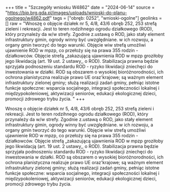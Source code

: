 +++
title = "Szczegóły wniosku W4862"
date = "2024-06-14"
source = "https://bip.brg.gda.pl/images/uploads/wnioski-do-planu-ogolnego/w4862.pdf"
tags = ["obręb: 0252", "wnioski-ogolne"]
geolinks = []
raw = "Wnoszę o objęcie działek nr 5, 4/8, 43/6 obręb 252, 253 strefą zieleni i rekreacji. Jest to teren rodzihnego ogrodu działkowego (ROD), który przynależy da w/w strefy. Zgodnie z.ustawą o ROD, jako stały element infrastruktury gimin, ogrody winny być uwzględniane. w ich rozwoju, a organy gmin tworzyć do tego warunki. Objęcie wiw strefą umożliwi ujawnienie ROD w mpzp, co przełoży się na prawa 355 rodzin - działkowców. Objęcie strefą „zakazującą ujawnienia ROD w mpzp groziłoby jego likwidacją (art. 19 ust. 2 ustawy,, o ROD). Stabilizacja prawna będzie sprzyjała podnoszeniu standardu ROD - ryzyko likwidacji zniechęci do inwestowania w działki. ROD są obszarem o wysokiej bioróżnorodności, ich ochrona planistyczna realizuje prawo UE oraz'krajowe; są ważnym element infrastruktury zielonej gminy; służą realizacji zadań gminy, pełniąc istotne funkcje społeczne: wsparcia socjalnego, integracji społeczności lokalnej i międzypokoleniowej, aktywizacji seniorów, edukacji ekologicznej dzieci, promocji zdrowego trybu życia. "
+++

Wnoszę o objęcie działek nr 5, 4/8, 43/6 obręb 252, 253 strefą zieleni i rekreacji. Jest to teren
rodzihnego ogrodu działkowego (ROD), który przynależy da w/w strefy. Zgodnie z.ustawą o ROD, jako stały
element infrastruktury gimin, ogrody winny być uwzględniane. w ich rozwoju, a organy gmin tworzyć do tego
warunki. Objęcie wiw strefą umożliwi ujawnienie ROD w mpzp, co przełoży się na prawa 355 rodzin -
działkowców. Objęcie strefą „zakazującą ujawnienia ROD w mpzp groziłoby jego likwidacją (art. 19 ust. 2 ustawy,,
o ROD). Stabilizacja prawna będzie sprzyjała podnoszeniu standardu ROD - ryzyko likwidacji zniechęci do
inwestowania w działki. ROD są obszarem o wysokiej bioróżnorodności, ich ochrona planistyczna realizuje
prawo UE oraz'krajowe; są ważnym element infrastruktury zielonej gminy; służą realizacji zadań gminy, pełniąc
istotne funkcje społeczne: wsparcia socjalnego, integracji społeczności lokalnej i międzypokoleniowej,
aktywizacji seniorów, edukacji ekologicznej dzieci, promocji zdrowego trybu życia.




